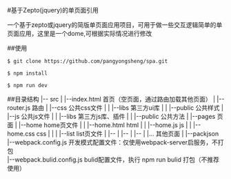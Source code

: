 #基于Zepto(jquery)的单页面引用

一个基于zepto或jquery的简版单页面应用项目，可用于做一些交互逻辑简单的单页面应用，这里是一个dome,可根据实际情况进行修改

##使用

    $ git clone https://github.com/pangyongsheng/spa.git

    $ npm install

    $ npm run dev

##目录结构
|-- src
|     |--index.html             首页（空页面，通过路由加载其他页面）
|     |--router.js              路由
|     |--css                    公共css文件
|     |   |--libs                   第三方ui库
|     |   |--public                 公共样式
|     |--js                     公共js文件
|     |   |--libs                   第三方js库、插件
|     |   |--public                 公共方法
|     |--pages                  页面
|          |--home              home页文件
|          |   |--home.html         html
|          |   |--home.js           js
|          |   |--home.css          css
|          |
|          |--list              list页文件
|               |--
|               |--
|               |--
|          |...                 其他页面
|
|--packjson                     
|--webpack.config.js            开发模式配置文件：仅使用webpack-server启服务，不打包    
|--webpack.bulid.config.js      bulid配置文件，执行 npm run bulid 打包（不推荐使用）
